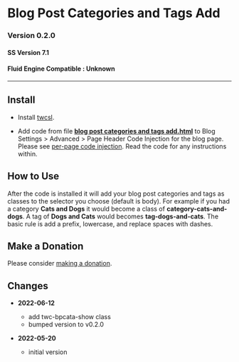 # Blog Post Categories and Tags Add

### Version 0.2.0

#### SS Version 7.1

#### Fluid Engine Compatible : Unknown

---

## Install

* Install [twcsl][1].
  
* Add code from file **[blog post categories and tags add.html][2]** to Blog
  Settings > Advanced > Page Header Code Injection for the blog page. Please see
  [per-page code injection][3]. Read the code for any instructions within.

## How to Use

After the code is installed it will add your blog post categories and tags as
classes to the selector you choose (default is body). For example if you had a
category **Cats and Dogs** it would become a class of
**category-cats-and-dogs**. A tag of **Dogs and Cats** would becomes
**tag-dogs-and-cats**. The basic rule is add a prefix, lowercase, and replace
spaces with dashes.

## Make a Donation

Please consider [making a donation][4].

## Changes

* **2022-06-12**

  * add twc-bpcata-show class
  * bumped version to v0.2.0
  
* **2022-05-20**

  * initial version

[1]: https://github.com/tomsWebConsulting/twcsl#install-options
[2]: blog%20post%20categories%20and%20tags%20add.html#L1
[3]: https://support.squarespace.com/hc/en-us/articles/205815908-Using-code-injection#toc-per-page-code-injection
[4]: https://github.com/tomsWebConsulting/twcsl#make-a-donation
